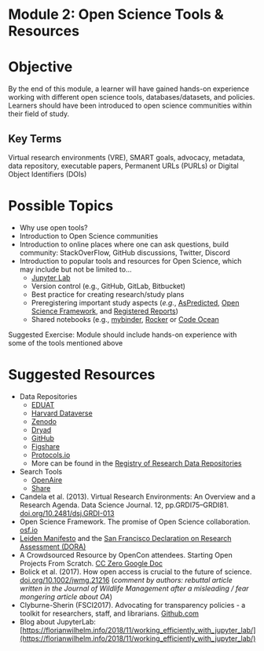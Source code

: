  
# Module 2: Open Science Tools & Resources 
# Objective
By the end of this module, a learner will have gained hands-on experience working with different open science tools, databases/datasets, and policies. Learners should have been introduced to open science communities within their field of study. 
 
## Key Terms 
Virtual research environments (VRE), SMART goals, advocacy, metadata, data repository, executable papers, Permanent URLs (PURLs) or Digital Object Identifiers (DOIs)
 
# Possible Topics
 
* Why use open tools?
* Introduction to Open Science communities
* Introduction to online places where one can ask questions, build community: StackOverFlow, GitHub discussions, Twitter, Discord
* Introduction to popular tools and resources for Open Science, which may include but not be limited to…
    - [Jupyter Lab](http://jupyter.org/)
    - Version control (e.g., GitHub, GitLab, Bitbucket) 
    - Best practice for creating research/study plans
    - Preregistering important study aspects (*e.g.*, [AsPredicted](https://aspredicted.org/), [Open Science Framework](https://osf.io/), and [Registered Reports](https://cos.io/rr/))
    - Shared notebooks (e.g., [mybinder](http://mybinder.org/), [Rocker](https://arxiv.org/abs/1710.03675) or [Code Ocean](https://codeocean.com/)

Suggested Exercise: Module should include hands-on experience with some of the tools mentioned above 
 
# Suggested Resources 
* Data Repositories
    * [EDUAT ](https://www.eudat.eu/)
    * [Harvard Dataverse](https://dataverse.harvard.edu/) 
    * [Zenodo](https://zenodo.org/)
    * [Dryad](https://datadryad.org/stash) 
    * [GitHub](https://github.com/) 
    * [Figshare](https://figshare.com/) 
    * [Protocols.io](https://www.protocols.io/) 
    * More can be found in the [Registry of Research Data Repositories](https://www.re3data.org/) 
* Search Tools
    * [OpenAire](https://explore.openaire.eu/search/find/dataproviders) 
    * [Share](https://share.osf.io/sources) 
* Candela et al. (2013). Virtual Research Environments: An Overview and a Research Agenda. Data Science Journal. 12, pp.GRDI75–GRDI81. [doi.org/10.2481/dsj.GRDI-013](http://doi.org/10.2481/dsj.GRDI-013)
* Open Science Framework. The promise of Open Science collaboration. [osf.io](https://osf.io/vmrgu/wiki/home/)
* [Leiden Manifesto](http://www.leidenmanifesto.org/) and the [San Francisco Declaration on Research Assessment (DORA)](https://sfdora.org/)
* A Crowdsourced Resource by OpenCon attendees. Starting Open Projects From Scratch. [CC Zero Google Doc](https://docs.google.com/document/d/1qSXBZa3-uBKdkFCkukt5lxRsYoREWNYf0_2OpOnh3mQ/edit?usp=sharing)
* Bolick et al. (2017). How open access is crucial to the future of science. [doi.org/10.1002/jwmg.21216](https://doi.org/10.1002/jwmg.21216) (_comment by authors: rebuttal article written in the Journal of Wildlife Management after a misleading / fear mongering article about OA_)
* Clyburne-Sherin (FSCI2017). Advocating for transparency policies - a toolkit for researchers, staff, and librarians. [Github.com](https://github.com/AllTrialsUSA/FSCI2017/blob/master/Transparency-advocacy-toolkit.md)
* Blog about JupyterLab: [https://florianwilhelm.info/2018/11/working_efficiently_with_jupyter_lab/](https://florianwilhelm.info/2018/11/working_efficiently_with_jupyter_lab/) 
 
